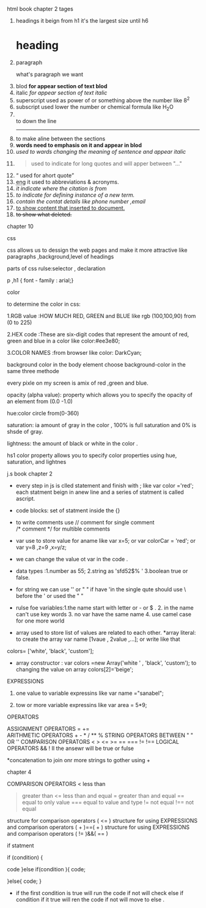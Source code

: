 html book
chapter 2
tages
1. headings it beign from h1 it's the largest size until h6 <h1>heading</h1>
2. paragraph <p> what's paragraph we want </p>
3. blod <b>for appear section of text blod </b>
4. italic <i> for appear section of text italic </i>
5. superscript <sup></sup> used as power of or something above the number like 8<sup>2</sup>
6. subscript <sub></sub> used lower the number or chemical formula like H<sub>2</sub>O
7. <br /> to down the line 
8. <hr /> to make aline between the sections
9. <strong> words need to emphasis on it and appear in blod </strong>
10. <em> used to wards changing the meaning of sentence and appear italic</em>
11. <blockquote> used to indicate for long quotes and will apper between "..."
12. <q> used for ahort quote 
13. <abbr title="engineering">eng</abbr> it used to abbreviations & acronyms.
14. <cite>it indicate where the citation is from </cite>
15. <dfn> to indicate for defining instance of a new term.
16. <address> contain the contat details like phone number ,email </address>
17. <ins> to show content that inserted to document.
18. <del> to show what deleted.



chapter 10


css

css allows us to dessign the web pages and make it more attractive like paragraphs ,background,level of headings 


parts of css rulse:selector , declaration 

p ,h1 { 
   font - family : arial;}


color

to determine the color in css:

1.RGB value :HOW MUCH RED, GREEN and BLUE 
like  rgb (100,100,90)   from (0 to 225)

2.HEX code :These are six-digit codes that 
represent the amount of red, 
green and blue in a color
like  color:#ee3e80;

3.COLOR NAMES :from browser like color: DarkCyan; 


background color
in the body element choose background-color in the same three methode

every pixle on my screen is amix of red ,green and blue.




opacity (alpha value):
property which allows you to specify the opacity of an element from (0.0 -1.0)

hue:color circle from(0-360)

saturation: ia amount of gray in the color , 100%  is full saturation and 0% is shsde of gray.

lightness: the amount of black or white in the color .

hs1 color property allows you to specify color properties using hue, saturation, and 
lightnes





j.s book
chapter 2

* every step in js  is clled statement and finish with ; like var color ='red'; each statment beign in anew line 
and a series of statment is called ascript.



* code blocks: set of statment inside the {}

* to write comments use // comment  for single comment  
                        /* comment */ for multible comments

* var use to store value for aname like var x=5;  or var colorCar = 'red';  or var y=8 ,z=9 ,x=y/z;
* we can change the value ot var in the code .

* data types :1.number as 55;
              2.string as 'sfd52$% '
              3.boolean  true or false.

* for string we can use '' or " " if have 'in the single qute should use \ before the ' or used the " "

* rulse foe variables:1.the name start with letter or - or $ .
                      2. in the name can't use key words
                      3. no var have the same name
                      4. use camel case for one more world 
* array used to store list of values are related to each other.
*array literal: to create the array var name [1vaue , 2value ,...]; 
or write like that 

colors= ['white', 
         'black', 
         'custom'];


* array constructor :
var colors =new Array('white ' , 
                      'black', 
                      'custom'); 
to changing the value on array colors[2]='beige';



EXPRESSIONS

1. one value to variable expressins like var name ="sanabel";

2. tow or more variable expressins like var area = 5*9;
 

OPERATORS 

ASSIGNMENT OPERATORS =  +=  
ARITHMETIC OPERATORS + - * / ** %
STRING OPERATORS  BETWEEN " " OR ''
COMPARISON OPERATORS < > <= >= == === != !==
LOGICAL OPERATORS && !  II  the ansewr will be true or fulse

*concatenation to join onr more strings to gother using +

chapter 4


COMPARISON OPERATORS
 < less than 
 > greater than
 <= less than and equal
 >= greater than and equal
 == equal to only value
 === equal to value and type
 != not equal
 !== not equal 

structure for comparison operators (    <=    )
structure for using EXPRESSIONS and comparison operators (  +    )==(   +   )
structure for using EXPRESSIONS and comparison operators (  !=    )&&(   ==   )


if statment

if (condition) {

code 
}else if(condition ){
code;
 
}else{
code; 
}
* if the first condition is true will run the code if not will check else if condition if it true will ren the code if not will move to else .




















